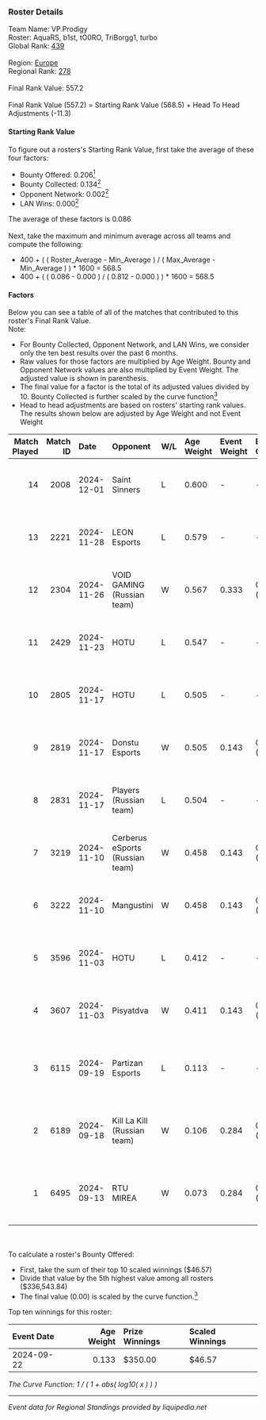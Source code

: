 ### Roster Details<br />
Team Name: VP.Prodigy<br />
Roster: AquaRS, b1st, tO0RO, TriBorgg1, turbo<br />
Global Rank: [439](../../standings_global_2025_03_01.md)<br />
<br />
Region: [Europe]( ../../standings_europe_2025_03_01.md)<br />
Regional Rank: [278]( ../../standings_europe_2025_03_01.md)<br />
<br />
Final Rank Value:  557.2<br />
<br />
Final Rank Value (557.2) = Starting Rank Value (568.5) + Head To Head Adjustments (-11.3)<br />

#### Starting Rank Value<br />
To figure out a rosters's Starting Rank Value, first take the average of these four factors:<br />
- Bounty Offered: 0.206[<sup>1</sup>](#table2)
- Bounty Collected: 0.134[<sup>2</sup>](#table1)
- Opponent Network: 0.002[<sup>2</sup>](#table1)
- LAN Wins: 0.000[<sup>2</sup>](#table1)

The average of these factors is 0.086<br />
<br />
Next, take the maximum and minimum average across all teams and compute the following:<br />
- 400 + ( ( Roster_Average - Min_Average ) / ( Max_Average - Min_Average ) ) * 1600 = 568.5
- 400 + ( ( 0.086 - 0.000 ) / ( 0.812 - 0.000 ) ) * 1600 = 568.5


#### Factors<br />
Below you can see a table of all of the matches that contributed to this roster's Final Rank Value.<br />
Note:<br />

- For Bounty Collected, Opponent Network, and LAN Wins, we consider only the ten best results over the past 6 months.
- Raw values for those factors are multiplied by Age Weight. Bounty and Opponent Network values are also multiplied by Event Weight. The adjusted value is shown in parenthesis.
- The final value for a factor is the total of its adjusted values divided by 10. Bounty Collected is further scaled by the curve function[<sup>3</sup>](#curveFunction)
- Head to head adjustments are based on rosters' starting rank values. The results shown below are adjusted by Age Weight and not Event Weight
<span id="table1"></span><br />


| Match Played | Match ID | Date       | Opponent                        | W/L | Age Weight | Event Weight | Bounty Collected | Opponent Network | LAN Wins  | H2H Adj. | Roster                                    |
| -: | -: | :- | :- | :- | :- | :- | :- | :- | :- | -: | :- |
|           14 |     2008 | 2024-12-01 | Saint Sinners                   | L   | 0.600      | -            | -                | -                | -         |   -11.55 | AquaRS, b1st, tO0RO, TriBorgg1, turbo     |
|           13 |     2221 | 2024-11-28 | LEON Esports                    | L   | 0.579      | -            | -                | -                | -         |    -4.67 | AquaRS, b1st, tO0RO, TriBorgg1, turbo     |
|           12 |     2304 | 2024-11-26 | VOID GAMING (Russian team)      | W   | 0.567      | 0.333        | 0.000 (0.000)    | 0.030 (0.006)    | 0 (0.000) |     6.10 | AquaRS, b1st, tO0RO, TriBorgg1, turbo     |
|           11 |     2429 | 2024-11-23 | HOTU                            | L   | 0.547      | -            | -                | -                | -         |    -5.17 | AquaRS, b1st, tO0RO, TriBorgg1, turbo     |
|           10 |     2805 | 2024-11-17 | HOTU                            | L   | 0.505      | -            | -                | -                | -         |    -5.55 | AquaRS, b1st, tO0RO, TriBorgg1, turbo     |
|            9 |     2819 | 2024-11-17 | Donstu Esports                  | W   | 0.505      | 0.143        | 0.000 (0.000)    | 0.174 (0.013)    | 0 (0.000) |     6.29 | AquaRS, b1st, tO0RO, TriBorgg1, turbo     |
|            8 |     2831 | 2024-11-17 | Players (Russian team)          | L   | 0.504      | -            | -                | -                | -         |    -9.19 | AquaRS, b1st, tO0RO, TriBorgg1, turbo     |
|            7 |     3219 | 2024-11-10 | Cerberus eSports (Russian team) | W   | 0.458      | 0.143        | 0.000 (0.000)    | 0.089 (0.006)    | 0 (0.000) |     7.51 | AquaRS, b1st, tO0RO, TriBorgg1, turbo     |
|            6 |     3222 | 2024-11-10 | Mangustini                      | W   | 0.458      | 0.143        | 0.000 (0.000)    | 0.000 (0.000)    | 0 (0.000) |     3.90 | AquaRS, b1st, tO0RO, TriBorgg1, turbo     |
|            5 |     3596 | 2024-11-03 | HOTU                            | L   | 0.412      | -            | -                | -                | -         |    -4.39 | AquaRS, b1st, tO0RO, TriBorgg1, turbo     |
|            4 |     3607 | 2024-11-03 | Pisyatdva                       | W   | 0.411      | 0.143        | 0.000 (0.000)    | 0.000 (0.000)    | 0 (0.000) |     3.58 | AquaRS, b1st, tO0RO, TriBorgg1, turbo     |
|            3 |     6115 | 2024-09-19 | Partizan Esports                | L   | 0.113      | -            | -                | -                | -         |    -0.18 | b1st, katharsis, tO0RO, Tri-Borgg1, turbo |
|            2 |     6189 | 2024-09-18 | Kill La Kill (Russian team)     | W   | 0.106      | 0.284        | 0.000 (0.000)    | 0.000 (0.000)    | 0 (0.000) |     1.33 | b1st, katharsis, tO0RO, Tri-Borgg1, turbo |
|            1 |     6495 | 2024-09-13 | RTU MIREA                       | W   | 0.073      | 0.284        | 0.000 (0.000)    | 0.000 (0.000)    | 0 (0.000) |     0.65 | b1st, katharsis, tO0RO, Tri-Borgg1, turbo |

<br />
<span id="table2"></span><br />
To calculate a roster's Bounty Offered:<br />

- First, take the sum of their top 10 scaled winnings ($46.57)
- Divide that value by the 5th highest value among all rosters ($336,543.84)
- The final value (0.00) is scaled by the curve function.[<sup>3</sup>](#curveFunction)

Top ten winnings for this roster:<br />

| Event Date | Age Weight | Prize Winnings | Scaled Winnings |
| :- | -: | :- | :- |
| 2024-09-22 |      0.133 | $350.00        | $46.57          |


<span id="curveFunction"></span>_The Curve Function: 1 / ( 1 + abs( log10( x ) ) )_<br />

---
_Event data for Regional Standings provided by liquipedia.net_<br />
